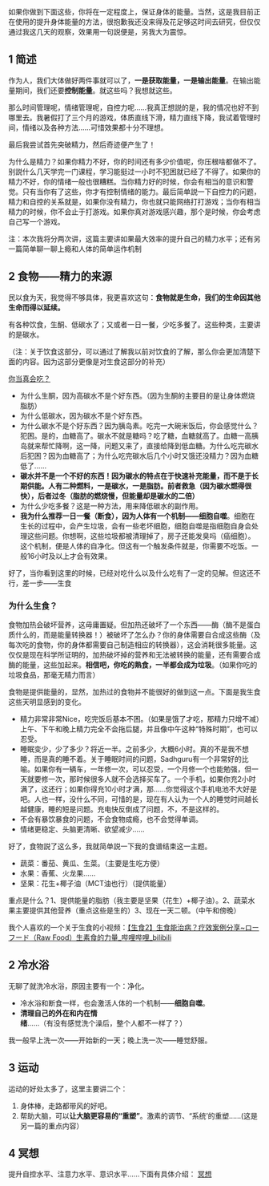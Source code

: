 
如果你做到下面这些，你将在一定程度上，保证身体的能量。当然，这是我目前正在使用的提升身体能量的方法，很抱歉我还没来得及花足够这时间去研究，但仅仅通过我这几天的观察，效果用一句説便是，另我大为震惊。

## 1 简述

作为人，我们大体做好两件事就可以了，**一是获取能量，一是输出能量**。在输出能量期间，我们还要**控制能量**。就这些吗？我想就这些。

那么时间管理呢，情绪管理呢，自控力呢……我真正想説的是，我的情况也好不到哪里去。我暑假打了三个月的游戏，体质直线下滑，精力直线下降，我试着管理时间，情绪以及各种方法……可惜效果都十分不理想。

最后我尝试首先突破精力，然后奇迹便产生了！

为什么是精力？如果你精力不好，你的时间还有多少价值呢，你压根啥都做不了。别説什么几天学完一门课程，学习能挺过一小时不犯困就已经了不得了。如果你的精力不好，你的情绪一般也很糟糕。当你精力好的时候，你会有相当的意识和警觉。只有当你有了这些，你才有控制情绪的能力。最后简单説一下自控力的问题，精力和自控的关系就是，如果你没有精力，你也就只能网络打打游戏；当你有相当精力的时候，你不会止于打游戏。如果你真对游戏感兴趣，那个是时候，你会考虑自己写一个游戏。

注：本次我将分两次讲，这篇主要讲如果最大效率的提升自己的精力水平；还有另一篇简单聊一聊上瘾和人体的简单运作机制

## 2 食物——精力的来源

民以食为天，我觉得不够具体，我更喜欢这句：**食物就是生命，我们的生命因其他生命而得以延续。**

有各种饮食，生酮、低碳水了；又或者一日一餐，少吃多餐了。这些种类，主要讲的是碳水。

（注：关于饮食这部分，可以通过了解我以前对饮食的了解，那么你会更加清楚下面的内容。因为这部分更像是对生食这部分的补充）

[你当真会吃？](https://zhuanlan.zhihu.com/p/465523226)

- 为什么生酮，因为高碳水不是个好东西。（因为生酮的主要目的是让身体燃烧脂肪）
- 为什么低碳水，因为碳水不是个好东西。
- 为什么碳水不是个好东西？因为胰岛素。吃完一大碗米饭后，你会感觉什么？犯困。是的，血糖高了。碳水不就是糖吗？吃了糖，血糖就高了。血糖一高胰岛就来帮忙降啊，这一降，问题又来了，直接给降到低血糖。为什么吃完碳水后犯困？因为血糖高了；为什么吃完碳水后几个小时又饿还没精力？因为血糖低了……
- **碳水并不是一个不好的东西！因为碳水的特点在于快速补充能量，而不是于长期供能。人有二种燃料，一是碳水，一是脂肪。前者救急（因为碳水燃得很快），后者过冬（脂肪的燃烧慢，但能量却是碳水的二倍）**
- 为什么少吃多餐？这是一种方法，用来降低碳水的副作用。
- **我为什么推荐一日一餐（断食），因为人体有一个机制——细胞自噬**。细胞在生长的过程中，会产生垃圾，会有一些老坏细胞，细胞自噬是指细胞自身会处理这些问题。你想啊，这些垃圾都被清理掉了，房子还能发臭吗（癌细胞）。这个机制，便是人体的自净化。但这有一个触发条件就是，你需要不吃饭。一般16小时及以上才会有效果。

好了，当你看到这里的时候，已经对吃什么以及什么吃有了一定的见解。但这还不行，差一步——生食

### 为什么生食？

食物加热会破坏营养，这毋庸置疑。但加热还破坏了一个东西——酶（酶不是蛋白质什么的，而是能量转换器！）被破坏了怎么办？你的身体需要自合成这些酶（及每次吃的食物，你的身体都需要自己制造相应的转换器），这会消耗很多能量。这仅仅是现在科学所证明的，加热破坏掉的营养和无法被转换的能量，还有需要合成酶的能量，这些加起来。**相信吧，你吃的熟食，一半都会成为垃圾**。（如果你吃的垃圾食品，那毫无精力而言）

食物是提供能量的，显然，加热过的食物并不能很好的做到这一点。下面是我生食这些天明显感到的变化。

- 精力非常非常Nice，吃完饭后基本不困。（如果是饿了才吃，那精力只增不减）上午、下午和晚上精力完全不会拖后腿，并且像中午这种“特殊时期”，也可以忍受。
- 睡眠变少，少了多少？将近一半。之前多少，大概6小时。真的不是我不想睡，而是真的睡不着。关于睡眠时间的问题，Sadhguru有一个非常好的比喻。如果你有一辆车，一年修一次，可以忍受，一个月修一个也能勉强，但一天就要修一次，那时候很多人就不会选择买车了。一个手机，如果你充2小时满了，这还行；如果你得充10小时才满，那……你觉得这个手机电池不大好是吧。人也一样，没什么不同，可惜的是，现在有人认为一个人的睡觉时间越长越健康，睡的短是问题。充电快反倒成了问题，不，不是这样的。
-  不会有暴饮暴食的问题，不会食物成瘾，也不会觉得单调。
-  情绪更稳定、头脑更清晰、欲望减少……

好了，食物説了这么多，我就简单説一下我的食谱结束这一主题。

- 蔬菜：番茄、黄瓜、生菜。（主要是生吃方便）
- 水果：香蕉、火龙果……
- 坚果：花生+椰子油（MCT油也行）（提供能量）

重点是什么？1、提供能量的脂肪（我主要是坚果（花生）+椰子油）。2、蔬菜水果主要提供其他营养（重点这些是生的）3、现在一天二顿。（中午和傍晚）

我个人喜欢的一个关于生食的小视频：[【生食2】生食能治病？疗效案例分享~ローフード（Raw Food）生素食的力量_哔哩哔哩_bilibili](https://www.bilibili.com/video/BV1Sk4y1C7UJ?spm_id_from=333.337.search-card.all.click&vd_source=0764b72a9d4d2413a904de01bf9024b3)

## 2 冷水浴

无聊了就洗冷水浴，原因主要有一个：净化。

- 冷水浴和断食一样，也会激活人体的一个机制——**细胞自噬**。
- **清理自己的外在和内在情绪**……（有没有感觉洗个澡后，整个人都不一样了？）

我一般早上洗一次——开始新的一天；晚上洗一次——睡觉舒服。

## 3 运动

运动的好处太多了，这里主要讲二个：

1.  身体棒，走路都带风的好吧。
2.  帮助大脑，可以**让大脑更容易的“重塑”**。激素的调节、“系统’的重塑……(这是另一篇的重点内容）

## 4 冥想

提升自控水平、注意力水平、意识水平……下面有具体介绍：
[冥想](https://zhuanlan.zhihu.com/p/465542042)
